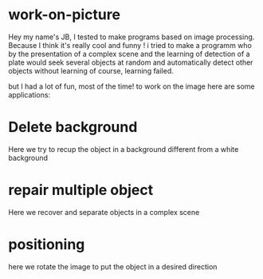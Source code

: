 # work-on-picture

Hey my name's JB, I tested to make programs based on image processing. Because I think it's really cool and funny ! i tried to make a programm who by the presentation of a complex scene and the learning of detection of a plate would seek several objects at random and automatically detect other objects without learning of course, learning failed. 

but I had a lot of fun, most of the time! to work on the image here are some applications:








<h1>Delete background</h1>

Here we try to recup the object in a background different from a white background 


<h1>repair multiple object</h1>

Here we recover and separate objects in a complex scene


<h1>positioning</h1>

here we rotate the image to put the object in a desired direction

